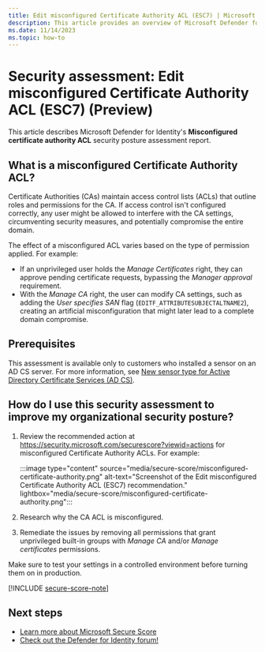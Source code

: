 ```yaml
---
title: Edit misconfigured Certificate Authority ACL (ESC7) | Microsoft Defender for Identity
description: This article provides an overview of Microsoft Defender for Identity's misconfigured certificate authority ACL security posture assessment report.
ms.date: 11/14/2023
ms.topic: how-to
---
```


# Security assessment: Edit misconfigured Certificate Authority ACL (ESC7)  (Preview)

This article describes Microsoft Defender for Identity's **Misconfigured certificate authority ACL** security posture assessment report.

## What is a misconfigured Certificate Authority ACL?

Certificate Authorities (CAs) maintain access control lists (ACLs) that outline roles and permissions for the CA. If access control isn't configured correctly, any user might be allowed to interfere with the CA settings, circumventing security measures, and potentially compromise the entire domain.

The effect of a misconfigured ACL varies based on the type of permission applied. For example:

- If an unprivileged user holds the *Manage Certificates* right, they can approve pending certificate requests, bypassing the *Manager approval* requirement. 
- With the *Manage CA* right, the user can modify CA settings, such as adding the *User specifies SAN* flag (`EDITF_ATTRIBUTESUBJECTALTNAME2`), creating an artificial misconfiguration that might later lead to a complete domain compromise.

## Prerequisites

This assessment is available only to customers who installed a sensor on an AD CS server. For more information, see [New sensor type for Active Directory Certificate Services (AD CS)](whats-new.md#new-sensor-type-for-active-directory-certificate-services-ad-cs).

## How do I use this security assessment to improve my organizational security posture?

1. Review the recommended action at <https://security.microsoft.com/securescore?viewid=actions> for misconfigured Certificate Authority ACLs. For example:

    :::image type="content" source="media/secure-score/misconfigured-certificate-authority.png" alt-text="Screenshot of the Edit misconfigured Certificate Authority ACL (ESC7) recommendation." lightbox="media/secure-score/misconfigured-certificate-authority.png":::

1. Research why the CA ACL is misconfigured.
1. Remediate the issues by removing all permissions that grant unprivileged built-in groups with *Manage CA* and/or *Manage certificates* permissions.

Make sure to test your settings in a controlled environment before turning them on in production.

[!INCLUDE [secure-score-note](../includes/secure-score-note.md)]


## Next steps

- [Learn more about Microsoft Secure Score](/microsoft-365/security/defender/microsoft-secure-score)
- [Check out the Defender for Identity forum!](<https://aka.ms/MDIcommunity>)
